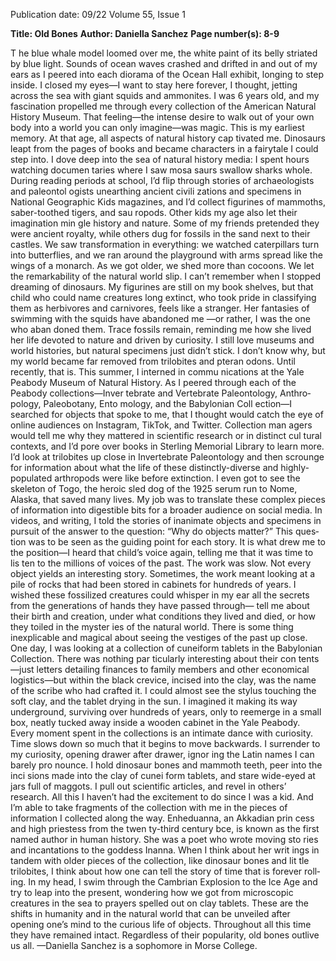 Publication date: 09/22
Volume 55, Issue 1

**Title: Old Bones**
**Author: Daniella Sanchez**
**Page number(s): 8-9**

T
he blue whale model loomed 
over me, the white paint of 
its belly striated by blue light. Sounds 
of ocean waves crashed and drifted 
in and out of my ears as I peered into 
each diorama of the Ocean Hall 
exhibit, longing to step inside. I closed 
my eyes—I want to stay here forever,
I thought, jetting across the sea with 
giant squids and ammonites. I was 6 
years old, and my fascination propelled 
me through every collection of the 
American Natural History Museum. 
That feeling—the intense desire to 
walk out of your own body into a world 
you can only imagine—was magic.
This is my earliest memory. At that 
age, all aspects of natural history cap­
tivated me. Dinosaurs leapt from the 
pages of books and became characters 
in a fairytale I could 
step into. I dove deep 
into the sea of natural 
history media: I spent 
hours watching documen­
taries where I saw mosa­
saurs swallow sharks whole. 
During reading periods at 
school, I’d flip through stories 
of archaeologists and paleontol­
ogists unearthing ancient civili­
zations and specimens in National 
Geographic Kids magazines, and 
I’d collect figurines of mammoths, 
saber-toothed tigers, and sau­
ropods. Other kids my age 
also let their imagination min­
gle history and nature. Some of 
my friends pretended they were 
ancient royalty, while others dug 
for fossils in the sand next to their 
castles. We saw transformation in 
everything: we watched caterpillars 
turn into butterflies, and we ran around 
the playground with arms spread 
like the wings of a monarch. As 
we got older, we shed more than 
cocoons. We let the remarkability 
of the natural world slip.
I can’t remember when I 
stopped dreaming of dinosaurs. 
My figurines are still on my book­
shelves, but that child who could 
name creatures long extinct, who 
took pride in classifying them as 
herbivores and carnivores, feels like a 
stranger. Her fantasies of swimming 
with the squids have abandoned me
—or rather, I was the one who aban­
doned them.
Trace fossils remain, reminding 
me how she lived her life devoted to 
nature and driven by curiosity. I still 
love museums and world histories, but 
natural specimens just didn’t stick. I 
don’t know why, but my world became 
far removed from trilobites and pteran­
odons. Until recently, that is.
This summer, I interned in commu­
nications at the Yale Peabody Museum 
of Natural History. As I peered through 
each of the Peabody collections—Inver­
te­brate and Ver­te­brate Paleon­tolo­gy, 
Anthro­polo­gy, 
Paleo­bo­tany, 
Ento­
mology, and the Baby­lonian Coll­
ection—I searched for objects that spoke 
to me, that I thought would catch the 
eye of online audiences on Instagram, 
Tik­Tok, and Twitter. Collection man­
agers would tell me why they mattered 
in scientific research or in distinct cul­
tural contexts, and I’d pore over books 
in Sterling Memorial Library to learn 
more. I’d look at trilobites up close in 
Invertebrate Paleontology and then 
scrounge for information about what 
the life of these distinctly-diverse and 
highly-populated arthropods were like 
before extinction. I even got to see 
the skeleton of Togo, the heroic sled 
dog of the 1925 serum run to Nome, 
Alaska, that saved many lives. My job 
was to translate these complex pieces 
of information into digestible bits for 
a broader audience on social media. In 
videos, and writing, I told the stories 
of inanimate objects and specimens in 
pursuit of the answer to the question: 
“Why do objects matter?” This ques­
tion was to be seen as the guiding point 
for each story. It is what drew me to 
the position—I heard that child’s voice 
again, telling me that it was time to lis­
ten to the millions of voices of the past.
The work was slow. Not every object 
yields an interesting story. Sometimes, 
the work meant looking at a pile of 
rocks that had been stored in cabinets 
for hundreds of years. I wished these 
fossilized creatures could whisper in my 
ear all the secrets from the generations 
of hands they have passed through—
tell me about their birth and creation, 
under what conditions they lived and 
died, or how they toiled in the myster­
ies of the natural world. There is some­
thing inexplicable and magical about 
seeing the vestiges of the past up close. 
One day, I was looking at a collection 
of cuneiform tablets in the Babylonian 
Collection. There was nothing par­
ticularly interesting about their con­
tents—just letters detailing finances to 
family members and other economical 
logistics—but within the black crevice, 
incised into the clay, was the name of 
the scribe who had crafted it. I could 
almost see the stylus touching the soft 
clay, and the tablet drying in the 
sun. I imagined it making its 
way underground, surviving 
over hundreds of years, only 
to reemerge in a small box, 
neatly tucked away inside 
a wooden cabinet in the
Yale Peabody.
Every moment spent 
in the collections is an 
intimate dance with 
curiosity. Time slows 
down so much that it begins to move 
backwards. I surrender to my curiosity, 
opening drawer after drawer, ignor­
ing the Latin names I can barely pro­
nounce. I hold dinosaur bones and 
mammoth teeth, peer into the inci­
sions made into the clay of cunei­
form tablets, and stare wide-eyed 
at jars full of maggots. I pull 
out scientific articles, and revel 
in others’ research. All this I haven’t 
had the excitement to do since I was a 
kid. And I’m able to take fragments
of the collection with me in the pieces of
information I collected along the way.
Enheduanna, an Akkadian prin­
cess and high priestess from the twen­
ty-third century bce, is known as the 
first named author in human history. 
She was a poet who wrote moving sto­
ries and incantations to the goddess 
Inanna. When I think about her writ­
ings in tandem with older pieces of the 
collection, like dinosaur bones and lit­
tle trilobites, I think about how one can 
tell the story of time that is forever roll­
ing. In my head, I swim through the 
Cambrian Explosion to the Ice Age and 
try to leap into the present, wondering 
how we got from microscopic creatures 
in the sea to prayers spelled out on clay 
tablets. These are the shifts in humanity
and in the natural world that can be 
unveiled after opening one’s mind to 
the curious life of objects. Throughout 
all this time they have remained intact. 
Regardless of their popularity, old bones
outlive us all.
—Daniella Sanchez is a
sophomore in Morse College.